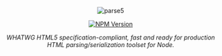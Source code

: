<p align="center">
  <img src="https://raw.github.com/inikulin/parse5/master/docs/logo.png" alt="parse5" />
</p>

<p align="center">
  <a href="https://www.npmjs.com/package/parse5"><img alt="NPM Version" src="https://img.shields.io/npm/v/parse5.svg"></a>
</p>

<p align="center">
<i>WHATWG HTML5 specification-compliant, fast and ready for production HTML parsing/serialization toolset for Node.</i>
</p>
